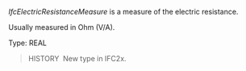 ﻿_IfcElectricResistanceMeasure_ is a measure of the electric resistance.

Usually measured in Ohm (V/A).

Type: REAL

> HISTORY&nbsp; New type in IFC2x.
